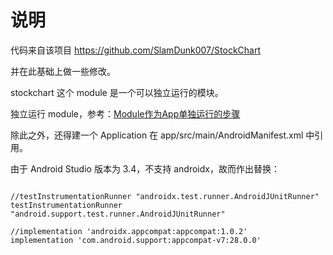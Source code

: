 # 说明

代码来自该项目 https://github.com/SlamDunk007/StockChart

并在此基础上做一些修改。

stockchart 这个 module 是一个可以独立运行的模块。

独立运行 module，参考：[Module作为App单独运行的步骤](https://www.jianshu.com/p/9565528b39eb)

除此之外，还得建一个 Application 在 app/src/main/AndroidManifest.xml 中引用。

由于 Android Studio 版本为 3.4，不支持 androidx，故而作出替换：

```

//testInstrumentationRunner "androidx.test.runner.AndroidJUnitRunner"
testInstrumentationRunner "android.support.test.runner.AndroidJUnitRunner"
    
//implementation 'androidx.appcompat:appcompat:1.0.2'
implementation 'com.android.support:appcompat-v7:28.0.0'
  
  
```
